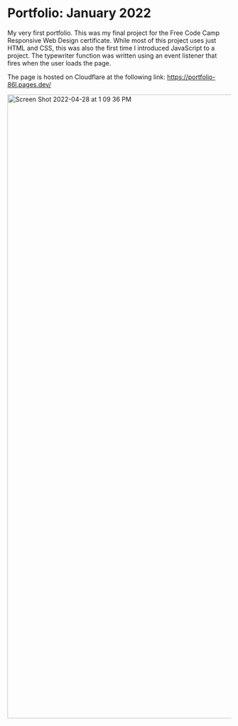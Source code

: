 # Portfolio: January 2022

My very first portfolio. This was my final project for the Free Code Camp Responsive Web Design certificate. While most of this project uses just HTML and CSS, this was also the first time I introduced JavaScript to a project. The typewriter function was written using an event listener that fires when the user loads the page.

The page is hosted on Cloudflare at the following link: https://portfolio-86l.pages.dev/

<img width="1401" alt="Screen Shot 2022-04-28 at 1 09 36 PM" src="https://user-images.githubusercontent.com/96800876/165837172-fa9e0a45-f256-4750-86b7-14e5e09b4e53.png">
